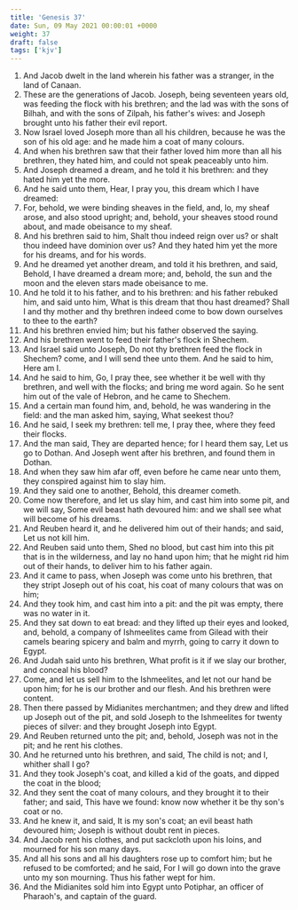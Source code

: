 ```yaml
---
title: 'Genesis 37'
date: Sun, 09 May 2021 00:00:01 +0000
weight: 37
draft: false
tags: ['kjv'] 
---
```


1. And Jacob dwelt in the land wherein his father was a stranger, in the land of Canaan.
2. These are the generations of Jacob. Joseph, being seventeen years old, was feeding the flock with his brethren; and the lad was with the sons of Bilhah, and with the sons of Zilpah, his father's wives: and Joseph brought unto his father their evil report.
3. Now Israel loved Joseph more than all his children, because he was the son of his old age: and he made him a coat of many colours.
4. And when his brethren saw that their father loved him more than all his brethren, they hated him, and could not speak peaceably unto him.
5. And Joseph dreamed a dream, and he told it his brethren: and they hated him yet the more.
6. And he said unto them, Hear, I pray you, this dream which I have dreamed:
7. For, behold, we were binding sheaves in the field, and, lo, my sheaf arose, and also stood upright; and, behold, your sheaves stood round about, and made obeisance to my sheaf.
8. And his brethren said to him, Shalt thou indeed reign over us? or shalt thou indeed have dominion over us? And they hated him yet the more for his dreams, and for his words.
9. And he dreamed yet another dream, and told it his brethren, and said, Behold, I have dreamed a dream more; and, behold, the sun and the moon and the eleven stars made obeisance to me.
10. And he told it to his father, and to his brethren: and his father rebuked him, and said unto him, What is this dream that thou hast dreamed? Shall I and thy mother and thy brethren indeed come to bow down ourselves to thee to the earth?
11. And his brethren envied him; but his father observed the saying.
12. And his brethren went to feed their father's flock in Shechem.
13. And Israel said unto Joseph, Do not thy brethren feed the flock in Shechem? come, and I will send thee unto them. And he said to him, Here am I.
14. And he said to him, Go, I pray thee, see whether it be well with thy brethren, and well with the flocks; and bring me word again. So he sent him out of the vale of Hebron, and he came to Shechem.
15. And a certain man found him, and, behold, he was wandering in the field: and the man asked him, saying, What seekest thou?
16. And he said, I seek my brethren: tell me, I pray thee, where they feed their flocks.
17. And the man said, They are departed hence; for I heard them say, Let us go to Dothan. And Joseph went after his brethren, and found them in Dothan.
18. And when they saw him afar off, even before he came near unto them, they conspired against him to slay him.
19. And they said one to another, Behold, this dreamer cometh.
20. Come now therefore, and let us slay him, and cast him into some pit, and we will say, Some evil beast hath devoured him: and we shall see what will become of his dreams.
21. And Reuben heard it, and he delivered him out of their hands; and said, Let us not kill him.
22. And Reuben said unto them, Shed no blood, but cast him into this pit that is in the wilderness, and lay no hand upon him; that he might rid him out of their hands, to deliver him to his father again.
23. And it came to pass, when Joseph was come unto his brethren, that they stript Joseph out of his coat, his coat of many colours that was on him;
24. And they took him, and cast him into a pit: and the pit was empty, there was no water in it.
25. And they sat down to eat bread: and they lifted up their eyes and looked, and, behold, a company of Ishmeelites came from Gilead with their camels bearing spicery and balm and myrrh, going to carry it down to Egypt.
26. And Judah said unto his brethren, What profit is it if we slay our brother, and conceal his blood?
27. Come, and let us sell him to the Ishmeelites, and let not our hand be upon him; for he is our brother and our flesh. And his brethren were content.
28. Then there passed by Midianites merchantmen; and they drew and lifted up Joseph out of the pit, and sold Joseph to the Ishmeelites for twenty pieces of silver: and they brought Joseph into Egypt.
29. And Reuben returned unto the pit; and, behold, Joseph was not in the pit; and he rent his clothes.
30. And he returned unto his brethren, and said, The child is not; and I, whither shall I go?
31. And they took Joseph's coat, and killed a kid of the goats, and dipped the coat in the blood;
32. And they sent the coat of many colours, and they brought it to their father; and said, This have we found: know now whether it be thy son's coat or no.
33. And he knew it, and said, It is my son's coat; an evil beast hath devoured him; Joseph is without doubt rent in pieces.
34. And Jacob rent his clothes, and put sackcloth upon his loins, and mourned for his son many days.
35. And all his sons and all his daughters rose up to comfort him; but he refused to be comforted; and he said, For I will go down into the grave unto my son mourning. Thus his father wept for him.
36. And the Midianites sold him into Egypt unto Potiphar, an officer of Pharaoh's, and captain of the guard.
